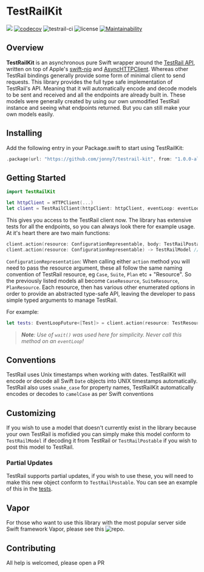 # TestRailKit
![](https://img.shields.io/badge/Swift-5.3-orange.svg?style=svg) [![codecov](https://codecov.io/gh/jonny7/testrail-kit/branch/master/graph/badge.svg)](https://codecov.io/gh/jonny7/testrail-kit) ![testrail-ci](https://github.com/jonny7/testrail-kit/workflows/testrail-ci/badge.svg) ![license](https://img.shields.io/github/license/jonny7/testrail-kit) [![Maintainability](https://api.codeclimate.com/v1/badges/58d6e1a7f9f8038f92c8/maintainability)](https://codeclimate.com/github/jonny7/testrail-kit/maintainability)

## Overview

**TestRailKit** is an asynchronous pure Swift wrapper around the [TestRail API](https://www.gurock.com/testrail/docs/api), written on top of Apple's [swift-nio](https://github.com/apple/swift-nio) and [AsyncHTTPClient](https://github.com/swift-server/async-http-client). Whereas other TestRail bindings generally provide some form of minimal client to send requests. This library provides the full type safe implementation of TestRail's API. Meaning that it will automatically encode and decode models to be sent and received and all the endpoints are already built in. These models were generally created by using our own unmodified TestRail instance and seeing what endpoints returned. But you can still make your own models easily.

## Installing
Add the following entry in your Package.swift to start using TestRailKit:
```swift
.package(url: "https://github.com/jonny7/testrail-kit", from: "1.0.0-alpha.1")
```
## Getting Started
```swift
import TestRailKit

let httpClient = HTTPClient(...)
let client = TestRailClient(httpClient: httpClient, eventLoop: eventLoop, username: "your_username", apiKey: "your-key", testRailUrl: "https://my-testrail-domain", port: nil) // `use port` if you're on a non-standard port
```
This gives you access to the TestRail client now. The library has extensive tests for all the endpoints, so you can always look there for example usage. At it's heart there are two main functions:
```swift
client.action(resource: ConfigurationRepresentable, body: TestRailPostable) -> TestRailModel // for posting models to TestRail
client.action(resource: ConfigurationRepresentable) -> TestRailModel // for retrieving models from TestRail
```

`ConfigurationRepresentation`: When calling either `action` method you will need to pass the resource argument, these all follow the same naming convention of TestRail resource, eg `Case`, `Suite`, `Plan` etc + "Resource". So the previously listed models all become `CaseResource`, `SuiteResource`, `PlanResource`. Each resource, then has various other enumerated options in order to provide an abstracted type-safe API, leaving the developer to pass simple typed arguments to manage TestRail. 

For example:
```swift
let tests: EventLoopFuture<[Test]> = client.action(resource: TestResource.all(runId: 89, statusIds: [1]))).wait() // return all tests for run 89 with a status of 1
```
> _**Note**: Use of `wait()` was used here for simplicity. Never call this method on an `eventLoop`!_

## Conventions
TestRail uses Unix timestamps when working with dates. TestRailKit will encode or decode all Swift `Date` objects into UNIX timestamps automatically.
TestRail also uses `snake_case` for property names, TestRailKit automatically encodes or decodes to `camelCase` as per Swift conventions 

## Customizing
If you wish to use a model that doesn't currently exist in the library because your own TestRail is mofidied you can simply make this model conform to `TestRailModel` if decoding it from TestRail or `TestRailPostable` if you wish to post this model to TestRail.

### Partial Updates
TestRail supports partial updates, if you wish to use these, you will need to make this new object conform to `TestRailPostable`. You can see an example of this in the [tests](https://github.com/jonny7/testrail-kit/blob/master/Tests/TestRailKitTests/Utilities/Classes/SuiteUtilities.swift).  

## Vapor
For those who want to use this library with the most popular server side Swift framework Vapor, please see this ![repo](https://github.com/jonny7/testrail).

## Contributing 
All help is welcomed, please open a PR 
